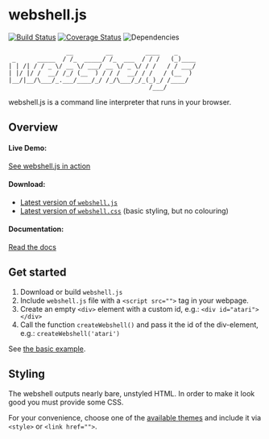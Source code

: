 # webshell.js

[![Build Status](https://api.travis-ci.org/jotaen/webshell.js.svg)](https://travis-ci.org/jotaen/webshell.js)
[![Coverage Status](https://coveralls.io/repos/github/jotaen/webshell.js/badge.svg?branch=master)](https://coveralls.io/github/jotaen/webshell.js?branch=master)
![Dependencies](https://david-dm.org/jotaen/webshell.js.svg)

```
                __         __         ____    _     
 _      _____  / /_  _____/ /_  ___  / / /   (_)____
| | /| / / _ \/ __ \/ ___/ __ \/ _ \/ / /   / / ___/
| |/ |/ /  __/ /_/ (__  ) / / /  __/ / /   / (__  )
|__/|__/\___/_.___/____/_/ /_/\___/_/_(_)_/ /____/  
                                       /___/        
```

webshell.js is a command line interpreter that runs in your browser.

## Overview

#### Live Demo:
[See webshell.js in action](http://static.jotaen.net/webshell.js/example.html)

#### Download:
- [Latest version of `webshell.js`](http://static.jotaen.net/webshell.js/dist/webshell.js)
- [Latest version of `webshell.css`](http://static.jotaen.net/webshell.js/dist/webshell.css) (basic styling, but no colouring)

#### Documentation:
[Read the docs](docs/index.md)

## Get started

1. Download or build `webshell.js`
2. Include `webshell.js` file with a `<script src="">` tag in your webpage.
3. Create an empty `<div>` element with a custom id, e.g.: `<div id="atari"></div>`
4. Call the function `createWebshell()` and pass it the id of the div-element, e.g.: `createWebshell('atari')`

See [the basic example](examples/basic.html).

## Styling

The webshell outputs nearly bare, unstyled HTML. In order to make it look good you must provide some CSS.

For your convenience, choose one of the [available themes](themes/) and include it via `<style>` or `<link href="">`.
